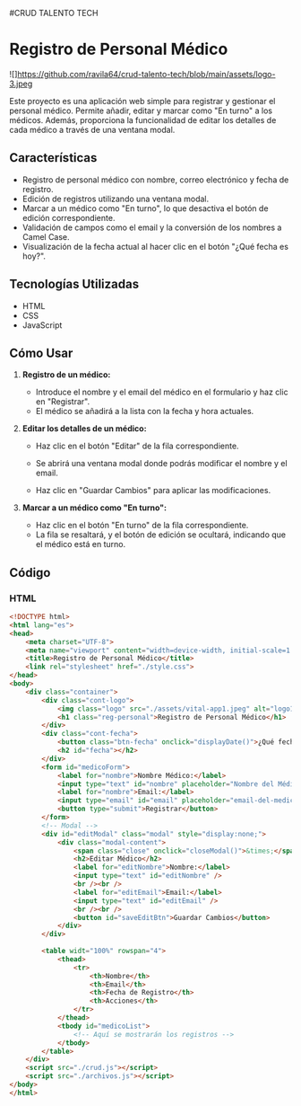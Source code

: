 #CRUD TALENTO TECH
# Registro de Personal Médico
![]https://github.com/ravila64/crud-talento-tech/blob/main/assets/logo-3.jpeg

Este proyecto es una aplicación web simple para registrar y gestionar el personal médico. Permite añadir, editar y marcar como "En turno" a los médicos. Además, proporciona la funcionalidad de editar los detalles de cada médico a través de una ventana modal.

## Características

- Registro de personal médico con nombre, correo electrónico y fecha de registro.
- Edición de registros utilizando una ventana modal.
- Marcar a un médico como "En turno", lo que desactiva el botón de edición correspondiente.
- Validación de campos como el email y la conversión de los nombres a Camel Case.
- Visualización de la fecha actual al hacer clic en el botón "¿Qué fecha es hoy?".

## Tecnologías Utilizadas

- HTML
- CSS
- JavaScript

## Cómo Usar

1. **Registro de un médico:**
   - Introduce el nombre y el email del médico en el formulario y haz clic en "Registrar".
   - El médico se añadirá a la lista con la fecha y hora actuales.


2. **Editar los detalles de un médico:**
   - Haz clic en el botón "Editar" de la fila correspondiente.
   - Se abrirá una ventana modal donde podrás modificar el nombre y el email.

   - Haz clic en "Guardar Cambios" para aplicar las modificaciones.

3. **Marcar a un médico como "En turno":**
   - Haz clic en el botón "En turno" de la fila correspondiente.
   - La fila se resaltará, y el botón de edición se ocultará, indicando que el médico está en turno.

## Código

### HTML

```html
<!DOCTYPE html>
<html lang="es">
<head>
    <meta charset="UTF-8">
    <meta name="viewport" content="width=device-width, initial-scale=1.0">
    <title>Registro de Personal Médico</title>
    <link rel="stylesheet" href="./style.css">
</head>
<body>
    <div class="container">
        <div class="cont-logo">
            <img class="logo" src="./assets/vital-app1.jpeg" alt="logo1" />
            <h1 class="reg-personal">Registro de Personal Médico</h1>
        </div>
        <div class="cont-fecha">
            <button class="btn-fecha" onclick="displayDate()">¿Qué fecha es hoy?</button>
            <h2 id="fecha"></h2>
        </div>
        <form id="medicoForm">
            <label for="nombre">Nombre Médico:</label>
            <input type="text" id="nombre" placeholder="Nombre del Médico" size="30" required>
            <label for="nombre">Email:</label>
            <input type="email" id="email" placeholder="email-del-medico" size="35" required>
            <button type="submit">Registrar</button>
        </form>
        <!-- Modal -->
        <div id="editModal" class="modal" style="display:none;">
            <div class="modal-content">
                <span class="close" onclick="closeModal()">&times;</span>
                <h2>Editar Médico</h2>
                <label for="editNombre">Nombre:</label>
                <input type="text" id="editNombre" />
                <br /><br />
                <label for="editEmail">Email:</label>
                <input type="text" id="editEmail" />
                <br /><br />
                <button id="saveEditBtn">Guardar Cambios</button>
            </div>
        </div>
        
        <table widt="100%" rowspan="4">
            <thead>
                <tr>
                    <th>Nombre</th>
                    <th>Email</th>
                    <th>Fecha de Registro</th>
                    <th>Acciones</th>
                </tr>
            </thead>
            <tbody id="medicoList">
                <!-- Aquí se mostrarán los registros -->
            </tbody>
        </table>
    </div>
    <script src="./crud.js"></script>
    <script src="./archivos.js"></script>
</body>
</html>
